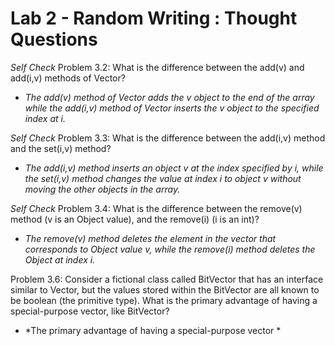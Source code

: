 # Lab 2 - Random Writing : Thought Questions

_Self Check_ Problem 3.2: What is the difference between the add(v) and add(i,v) methods of Vector?
  * *The add(v) method of Vector adds the v object to the end of the array while the add(i,v) method of Vector inserts the v object to the specified index at i.*

_Self Check_ Problem 3.3: What is the difference between the add(i,v) method and the set(i,v) method?
  * *The add(i,v) method inserts an object v at the index specified by i, while the set(i,v) method changes the value at index i to object v without moving the other objects in the array.*

_Self Check_ Problem 3.4: What is the difference between the remove(v) method (v is an Object value), and the remove(i) (i is an int)?
  * *The remove(v) method deletes the element in the vector that corresponds to Object value v, while the remove(i) method deletes the Object at index i.*

Problem 3.6: Consider a fictional class called BitVector that has an interface similar to Vector, but the values stored within the BitVector are all known to be boolean (the primitive type). What is the primary advantage of having a special-purpose vector, like BitVector?
  * *The primary advantage of having a special-purpose vector *
